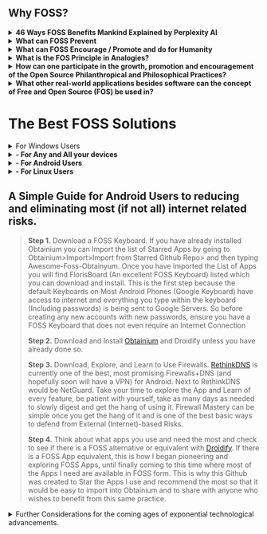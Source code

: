 ## Why FOSS?
<details><summary><b>
46 Ways FOSS Benefits Mankind Explained by Perplexity AI
</b></summary><ul>
<details><summary><b>
1. Transparency
</summary></b>
Open-source software provides absolute visibility of its code, fostering trust and stability for long-term projects
</details>
<details><summary><b>
2. Flexibility
</b></summary>
Users can adapt the software to their needs and make changes, enhancing its functionalities
</details>
<details><summary><b>
3. Community Collaboration
</b></summary>
The power of open-source communities allows for efficient team collaboration, leading to enhanced functionalities and security
</details>
<details><summary><b>
4. Attracting Talent
</summary></b>
Organizations using open-source software can attract better talent and provide opportunities for developers to learn and advance in their careers
</details>
<details><summary><b>
5. Cost-Efficiency
</b></summary>
Open-source software is often free or cheaper than proprietary software, saving on licensing, maintenance fees, and hardware costs
</details>  
<details><summary><b>
6. Potential for Maximum Agility
</b></summary>
Open-source software allows for multiple collaborators to solve problems such as bug fixes, security vulnerabilities, and continuous updates at the speed limited to the number of total programmers around the world as well as support by the community, promoting agility in businesses and development.
</details>
<details><summary><b>
7. Enhanced Security
</b></summary>
While not inherently more secure, open-source software's security is enhanced in a multifaceted approach.
<ul><details><summary><b>
Transparency and Code Inspection
</summary></b>
One of the fundamental ways FOSS enhances security is through   
transparency. The open nature of the code allows users to inspect it for vulnerabilities, ensuring that any security issues can be identified and addressed promptly
</details><details><summary><b>
Community Collaboration
</summary></b>
FOSS thrives on community collaboration, with developers worldwide contributing to the improvement and security of open-source projects. This collective effort results in a diverse set of eyes scrutinizing the code, leading to quicker identification and resolution of security vulnerabilities
</details><details><summary><b>
EU-FOSSA Initiative
</summary></b>
Initiatives like the EU-FOSSA project demonstrate a proactive approach to enhancing the security of critical open-source software used by European institutions. Through bug bounty programs, hackathons, and engagement with developer communities, the EU-FOSSA initiative aims to identify and fix major security vulnerabilities in widely used open-source software
</details><details><summary><b>
Bug Bounty Programs
</summary></b>
FOSS projects often implement bug bounty programs that financially reward ethical hackers for discovering and fixing bugs. This incentivizes security researchers to actively search for vulnerabilities in open-source software, leading to improved overall security
</details><details><summary><b>
Engagement with Developer Communities
</summary></b>
By engaging with developer communities, FOSS projects ensure that
security best practices are followed throughout the development process. This collaborative approach helps maintain high standards of security within open-source software ecosystems
</details><details><summary><b>
Security Through Transparency
</summary></b>
The "many eyes" theory of open source emphasizes that the more people scrutinize the code, the more likely it is to be secure. This transparency allows for continuous improvement and scrutiny by a broad community, enhancing the overall security posture of open-source software.
</details><details><summary><b>
Security Audits
</summary></b>
FOSS projects often undergo security audits conducted by independent experts or organizations specializing in cybersecurity. These audits help identify vulnerabilities, assess risks, and recommend security enhancements to ensure the software's integrity.
</details><details><summary><b>
Timely Security Updates
</summary></b>
The open-source community is known for its rapid response to security vulnerabilities. When a security issue is identified, developers work quickly to release patches and updates to address the vulnerability, minimizing the risk of exploitation.
</details><details><summary><b>
Secure Development Practices
</summary></b>
FOSS projects emphasize secure development practices, such as code reviews, threat modeling, and secure coding guidelines. By integrating security into the development lifecycle, open-source software can proactively address potential vulnerabilities.
</details><details><summary><b>
Encryption Standards
</summary></b>
Many FOSS projects implement strong encryption standards to protect data confidentiality and integrity. By leveraging robust encryption algorithms and protocols, open-source software enhances data security and privacy for users.
</details><details><summary><b>
Compliance with Security Standards
</summary></b>
Open-source software often adheres to industry security standards and best practices, ensuring that the software meets stringent security requirements. Compliance with standards enhances the overall security posture of FOSS projects.
</details><details><summary><b>
Security-focused Communities
</summary></b>
Some FOSS projects have dedicated security-focused communities or
working groups that focus specifically on identifying and security issues. These communities collaborate to enhance the security of the software through continuous monitoring and
improvement.
</details></ul>
</details><details><summary><b>
8. Economic Advantages
</summary></b>
Embracing open source leads to economic benefits like code reuse,   
sharing programming costs, quality employment opportunities, and value  
creation available to the public  
</details><details><summary><b>
9. Innovation
</summary></b>
Open-source software encourages innovation by allowing developers to   
build upon existing projects, leading to the creation of new and  
improved technologies.
</details><details><summary><b>
10. Education
</summary></b>  
FOSS provides a valuable resource for educational institutions, enabling students to study, modify, and contribute to real-world software projects, enhancing their skills and knowledge.
</details><details><summary><b>
11. Global Reach
</summary></b>
Open-source software transcends geographical boundaries, making technology accessible to a global audience and fostering digital inclusion.  
</details><details><summary><b>
12. Sustainability
</summary></b>
By promoting the reuse of code and collaborative development,   
open-source software contributes to environmental sustainability by  
reducing duplication of efforts and resources.  
</details><details><summary><b>
13. Interoperability
</summary></b>
Open-source software often adheres to open standards, promoting   
interoperability between different systems and software applications.  
</details><details><summary><b>
14. Empowerment
</summary></b>
FOSS empowers individuals and organizations by giving them control over
the software they use, fostering independence and self-reliance in  technology solutions.  
</details><details><summary><b>
15. Philanthropy
</summary></b>
Many open-source projects are driven by a spirit of giving back to the   
community, promoting a culture of sharing knowledge and resources for  
the greater good.  
</details><details><summary><b>
16. Cultural Preservation
</summary></b>
Open-source software can help preserve cultural heritage by providing
tools for digitization, archiving, and sharing of cultural artifacts and knowledge.  
</details><details><summary><b>
17. Customization
</summary></b>
Users can customize open-source software to suit their specific needs,leading to tailored solutions that can address unique requirements effectively.  
</details><details><summary><b>
18. Quality Assurance
</summary></b>
The collaborative nature of open-source development often results in
thorough testing and debugging, enhancing the overall quality and
reliability of the software.
</details><details><summary><b>
19. Longevity
</summary></b>
Open-source projects tend to have longer lifespans as they are not
dependent on the survival of a single company, ensuring continuity and
support for users.  
</details><details><summary><b>
20. Inclusivity
</summary></b>
Open-source software promotes inclusivity by allowing diverse
contributors from different backgrounds to participate in the
development process.  
</details><details><summary><b>
21. Ethical Considerations
</summary></b>
Using open-source software aligns with ethical principles of
transparency, freedom, and community-driven development, promoting 
ethical practices in technology.  
</details><details><summary><b>
22. Digital Rights
</summary></b>
FOSS respects users' digital rights by providing them with control over  
their data and software, fostering a culture of data privacy and  
security.  
</details><details><summary><b>
23. Skill Development
</summary></b>
Contributing to open-source projects offers valuable opportunities for   
developers to enhance their skills, collaborate with peers, and gain  
recognition in the industry.  
</details><details><summary><b>
24. Global Impact
</summary></b>
Open-source software has a global impact by democratizing access to   
technology, empowering individuals and organizations worldwide.  
</details><details><summary><b>
25. Community Support
</summary></b>
Open-source projects often have vibrant communities that offer support,  
guidance, and resources to users and developers, fostering a  
collaborative environment.  
</details><details><summary><b>
26. Interdisciplinary Collaboration
</summary></b>
Open-source software encourages collaboration across disciplines, 
bringing together experts from various fields to work on common
projects.
</details><details><summary><b>
27. Accessibility
</summary></b>
FOSS promotes accessibility by providing software solutions that can be
easily adapted for users with disabilities or specific accessibility
needs.
</details><details><summary><b>
28. Resource Sharing
</summary></b>
Open-source software encourages the sharing of resources, knowledge,
and best practices, leading to a more efficient use of technological
resources.
</details><details><summary><b>
29. Continuous Improvement
</summary></b>
The iterative nature of open-source development allows for continuous   
improvement and evolution of software products based on user feedback 
and contributions. 
</details><details><summary><b>
30. Empowerment of Small Businesses
</summary></b>
Small businesses can benefit from open-source software by accessing 
cost-effective solutions that are scalable and customizable to their  
needs.  
</details><details><summary><b>
31. Data Security
</summary></b>
Open-source software can enhance data security by allowing users to   
inspect the code for vulnerabilities and implement robust security  
measures.  
</details><details><summary><b>
32. Digital Sovereignty
</summary></b>
FOSS promotes digital sovereignty by reducing dependence on proprietary  
software vendors and ensuring autonomy in technological  
decision-making.  
</details><details><summary><b>
33. Innovation Acceleration
</summary></b>
Open-source software accelerates innovation by allowing developers to  
build upon existing solutions, reducing time-to-market for new  
technologies.  
</details><details><summary><b>
34. Global Collaboration
</summary></b>
Open-source projects facilitate global collaboration, enabling   
developers from different countries to work together on shared goals and 
initiatives. 
</details><details><summary><b>
35. Knowledge Sharing
</summary></b>
FOSS promotes knowledge sharing within the tech community, encouraging   
the exchange of ideas, best practices, and expertise among developers.  
</details><details><summary><b>
36. Reduced Vendor Lock-in
</summary></b>
Using open-source software reduces the risk of vendor lock-in, giving   
users the freedom to switch between providers and platforms without  
constraints.  
</details><details><summary><b>
37. Environmental Impact
</summary></b>
Open-source software can have a positive environmental impact by
promoting sustainable practices and reducing electronic waste through  
efficient resource utilization.  
</details><details><summary><b>
38. Empowerment of Nonprofits
</summary></b>
Nonprofit organizations benefit from open-source software by accessing
cost-effective tools that support their missions and operations effectively.  
</details><details><summary><b>
39. Cross-Platform Compatibility
</summary></b>
Many open-source solutions are designed to be cross-platform   
compatible, allowing users to run the software on different operating  
systems seamlessly.  
</details><details><summary><b>
40. Community Engagement
</summary></b>
Open-source projects foster community engagement, encouraging users to  
participate in discussions, provide feedback, and contribute to the  
development process.  
</details><details><summary><b>
41. Data Privacy
</summary></b>
FOSS prioritizes data privacy by offering transparent code that users   
can inspect for privacy vulnerabilities and ensuring secure handling of  
sensitive information.  
</details><details><summary><b>
42. Educational Resources
</summary></b>
Open-source software serves as valuable educational resources, allowing  
students and professionals to study real-world code and gain practical  
experience.  
</details><details><summary><b>
43. Innovation Ecosystem
</summary></b>
The open-source ecosystem fuels innovation by enabling the rapid
prototyping and sharing of ideas, leading to the creation of
cutting-edge technologies.
</details><details><summary><b>
44. Cultural Exchange
</summary></b>
Open-source projects facilitate cultural exchange by bringing together 
developers from diverse backgrounds to collaborate on shared projects
and initiatives.
</details><details><summary><b>
45. Disaster Recovery
</summary></b>
Organizations benefit from open-source software in disaster recovery   
scenarios, as the community support and accessibility of code can aid in 
quick recovery efforts while maintaining transparency of the movement of aid funds and resources to donators and contributors.  
</details><details><summary><b>
46. Digital Inclusion
</summary></b>
FOSS promotes digital inclusion by providing accessible and affordable   
software solutions that cater to a wide range of users, including  
underserved communities.
</details>
</details></details></ul><details><summary><b>
What can FOSS Prevent
</b></summary>
- Private Personal Data Password Leaks <br>
- Fraudulent / Deceptive App behaviour and Phising
</details><details><summary><b>
What can FOSS Encourage / Promote and do for Humanity
</b></summary>
- Unlimited Potential for Collaborative Improvement and Modification of Software and Ideas <br>
- Theoretically a single FOSS App can be Collaborated on by every single programmer in the world at the same time without limit. <br>
- Potential for the Most Rapid Growth and Expansion of Ideas and Software / Apps / Systems. <br> 
- Encourages and Promotes Provability <br>  
- Encourages and Promotes Maintaining Trustless Structures and Systems<br>
- Encourages and Promotes Transparent Infrastructures <br>
- Encourages and Promotes Philosophical Honesty and Transparency<br>
- Encourages and Promotes Providing Technology for the whole of humanity freely and indiscriminately without paywalls or obstacles<br>
- Encourages and Promotes the use of Transparent Technological Implementations<br>
- Encourages and Promotes Transparent Quality Assurance<br>
- Encourages and Promotes Transparent / Provable Security<br>
- Encourages and Promotes Transparent / Provable Permanence of Data<br>
<details><summary>
- Some examples:
</summary>
- Blockchains & Some Cryptocurrencies
- Storj - Decentralized Secure Cloud Storage
- Guaranteed Transparent Infrastructures
</details></details>
<details><summary><b>
What is the FOS Principle in Analogies?
</b></summary><details>
<summary>
The Analogy of Recipes on Youtube
</summary>
- Have you ever wanted to make a recipe and then found yourself searching YouTube to find the one that looks just right for you and then copied it and made the recipe at home? To help better explain what Free & Open Source Principles are, imagine that All Recipes that can be found on YouTube (unless an ingredient is being omitted) are basically Open Source. One is able to copy the "Code" (Recipe) and Make (Build) the Recipe (Code) at home simply by following the instructions and copying the Recipe (Code). Now let's say you decided to add your own extra ingredient to make the recipe taste better. Improving the Recipe is the same as Improving the Code. Because this Recipe is Publicly available on YouTube, it would not matter if people decided to copy this Recipe, make the product, and sell and redistribute the final product from the recipe. In fact we are already living in a world of Open Information, whether it is related to working out, finding diet plans, learning to grow food at home or learning gardening techniques, there are many videos on YouTube that one can use to learn just about anything. Basically it is all Open Knowledge.
</details><details><summary>
The Analogy of  The Two Buildings that Store all your Private Data
</summary>
- One building is made with a strong clear and transparent walls, floors, ceiling, and all of its components completely transparent, allowing
for the flow of light to shine through into every area and component of the building. This building symbolizes Free and Open Source Software (FOSS), where transparency is the architecture itself, enabling light to illuminate every aspect of  the software and all the operations within it. In this building, the openness and visibility act as a beacon, ensuring that there are no hidden areas where unauthorized activities could occur at least not without being fully visible and noticeable.   
When this Building offers to store your data safely you can verify their actions simply by seeing through all the transparent architecture where you data flows in and out of. Being able to see through the entire building the need for trust and blind faith are eliminated completely.  
- Now, envision another building with very thick, concrete walls that block out any light, and where any access is strictly prohibited. This building represents  
closed-source, proprietary software where the absence of light due to the thick concrete walls creates an environment of obscurity. In this building where no one is allowed, hidden backdoors, underground passages and covert pathways could exist without being revealed to anyone. Even though you may not see anyone else entering this building, underground operations can be taking place, posing a threat to data privacy and security. Data may be leaked without detection, and security vulnerabilities would only be visible to a very select few if any at all, who are granted access.   
When this Building offers to store you private  data safely, you are left with only blind faith to trust that they are being honest and careful in handling your private data.  
- By contrasting the two different types of buildings we can see the analogy of how everyday we make the decision to use technology and hand over our data to Software and Operating Systems that will operate on either Transparency and Clarity, or Obscurity and Uncertainty.
- To put more simply, we will come to many decision-making points in our lives where we will choose to either
- A. Pay for Darkness, Blind Faith, Obscurity, and Uncertainty that comes inherently with Closed Source/Proprietary Software/Systems.
- B. Embrace Open Source Software/Systems, choosing Freedom, Light, Transparency and Clarity which is typically also Free of Cost.
- This is important to realize because many times, not only do we enable reckless and careless access to our data, but in fact many people are in essence paying to have their data stolen. This is exemplified by people who pay a large sum of money to purchase iOS devices which are the most closed of all closed-source devices and operating systems to say the least without mentioning the limiting and technologically suppressing anti-features (such as not being able to insert SD Cards or Transfer Files to any Computer in a simple manner). 
There were many people who were aware of the backdoors built-in to iOS devices many years before it made the news and was brought to light. Many people fell victim to private data leaks due to this.   
The entire concept represented by all of the workings of the Apple have failed the test of time and continue to fail to this day.
</details>
</details><details><summary><b>
How can one participate in the growth, promotion and encouragement of the Open Source Philanthropical and Philosophical Practices?
</b></summary>
- If one wishes to participate in the growth, promotion and encouragement of the Open Source Philosophies and Practices, one should build upon what has been built with Open Source, such as choosing to switch to FOSS Operating Systems such as Linux, Gnu, Android, etc. while avoiding Windows, iOS, Mac, which are closed-source Operating Systems.
- An excellent way to promote this practice is to liberate friends and family from using the default YouTube app on Android by encouraging them to try NewPipe where they can download Audio, Video, Subtitles, and allow Videos to Play their Audio in the Background. NewPipe can also be used to access and Soundcloud and Download Audio Files
- Whether one is stuck with a Closed-Source Operating System or whether they choose to Adhere to Open Source Systems, the next step in improving the protection of data and avoiding phising, malware, hacking, is to learn to use Firewalls and Network Monitoring Tools, since these will give a clear insight on all internet traffic that may occur on their devices.
</details><details><summary><b>
What other real-world applications besides software can the concept of Free and Open Source (FOS) be used in?
</b></summary><details><summary>
- FOS Local Businesses
</summary>
- An example of a FOS Business would be a Transparent Car Repair Shop where the entire process of a car repair is recorded on a camera and this data is open and shared with the client to ensure quality of work, quality of components, proper labor, and to prevent deceptive and abusive behavior that could result in having to bring the car back to the Car Repair Shop.<br>
- Another example of a FOS Business could be a Local Organic Farm that has open access to 24/7 Surveillance of the crops and a brief recording of the sewing/harvesting process in a way that can guarantee with proof to its clients that no GMO or Pesticides were used and in other words 100% Provably Organic.<br>
- Another example can be a Local Animal Farm with open access to 24/7 Surveillance that can prove no Animals were mistreated and that the farm is cruelty free.
</details><details><summary>
- FOS Government
</summary>
- An example of FOS Governance would be with the use of Smart Contracts and Smart Escrows, we could have instead of candidates making promises which are often broken, candidates who deposit a very large sum of money to invest into a project that will be ongoing within a given deadline while also promising to maintain and administrate this project until the end of the deadline. Now we will put in the context of what a contract would look like to further this example:<br>
- The Candidate deposits 10M local currency. Assuming a population of 10M, each citizen would only deposit their Share, in other words 1 Local Currency. This means that the citizens have almost nothing to lose while the Candidate is putting their money where their mouth is, and in the scenario that the candidate does not fulfil their duties, the contract could be configured in any way but for this example we will say the candidates 10M gets distributed among the citizens if the candidate does not comply with their duties within the proposed deadline.
Now we can imagine an entire government running itself almost entirely, and people simply bringing forth actions with the money of the people<br>
- With many candidates invested in projects, having built a suitable reputation, the people would have an easier time trusting candidates by checking the "curriculum" of each candidate and analyzing to decide whether they are suitable to be leaders of the local areas or the presidency they are trying to achieve. This means that mostly everything would be simply action first and money is used a security deposits to hold those actions accountable.
</details><details><summary>
- FOS Currency (Crypto)
</summary>
- Bitcoin and all Cryptocurrency Derivatives are the most obvious examples of a FOS Currency. It is Open Source and all existing crypto-currencies have been built using Bitcoin's Code.
</details><details><summary>
- Other FOS Concepts
</summary><ul>
Open Source Ecology<br>
Open Source Spirituality <br>
Open Source<br>
</ul></details></details><summary><b>

# The Best FOSS Solutions
</b></summary>
<details><summary>
For Windows Users
</summary>

There are two powerful Open Source Firewalls which if combined together can provide excellent safety measures against most threats that depend on internet connections. Namely, these are <b>Portmaster</b> and <b>Simplewall</b>

- **Portmaster** will grant further insight and control over what internet connections each app is making. By implementing DNS, Portmaster can selectively block certain domains (websites/url) for each app individually. This means you could have for eg. Firefox where you might block Big Data (by using the built-in block list in the filters section) and then you could have Waterfox where you allow everything. In this way you can use Firefox to do Banking safely and securely without allowing unnecessary connections where data could be leaked while using Waterfox for ordinary browsing.

- **Simplewall** can block most unnecessary network connections that are enabled by default in windows, but even better, Simple Wall allows one to give individual apps internet access using a timer, allowing one to allow an app only the amount of time needed to perform an action (for eg. an update). This is also excellent to audit apps and ensure one does not accidentally block an app that is crucial while finding out if the app in question ever needed internet access at all (Surprisingly many Windows/Microsoft apps do not need internet, it is fair enough to ensure no data is leaked by blocking most of them)
</details><details><summary><b>
- For Any and All your devices
</b></summary>
it is worth researching (Just ask AI) how to use Pi-Holes and set one up at home. The Pi-Hole can provide basic-to-advanced level protection for all your devices by using DNS. You may also want to look into FOSS Routers such as:<br>
* LibreRouter<br>
* pfSense<br>
* TurrisOmnia<br>
* OpenWrt<br>
</details><details><summary><b>
- For Android Users
</b></summary>
- Making use of both Droidify combined with Obtainium makes for an excellent way of finding and downloading Apps. Currently Droidify can explore the entire F-Droid Repository, while Obtainium is manual and can be used to get Apps directly from Github if available<br>
- Droidify is a client for the F-Droid Repository (A repository tasked with hosting only FOSS Android Apps, which also checks to ensure the apps require only the permissions that are being claimed and to ensure the integrity vs Anti-Features that may be built in). To do this sort of certification process, F-Droid scans the APK Source code, then adds its own signature to the APK to sort of "verify" or "certify" that there are no Anti-Features that would go by unnoticed, while listing any Anti Features that may be found in the code.<br>
- Obtainium is an App designed to fetch and install FOSS Apps directly from Github if available.<br>
- With both of these Apps installed, one can use Droidify to find out if there are any Anti Features in the desired app. If one chooses the app is suitable and contains no anti-features, they may copy the GitHub Link provided in the App description, then paste that link into Obtanium if they prefer to fetch the pure APK (Without the F-Droid Signature)<br>
- For further Auditing of Apps, one can also make use of Aurora Store and App Manager (Can be found on F-Droid/Droidify). Both of these apps can provide a description of any trackers that may be found within apps. This helps to bring consciousness to how Apps use the internet and trackers which is where data often is leaked through.
</details><details><summary><b>
- For Linux Users
</b></summary>
	You are the Solution xD . Thank You. Keep Being Awesome and promote the use of Linux.
</details></details>

## A Simple Guide for Android Users to reducing and eliminating most (if not all) internet related risks.
>**Step 1.** Download a FOSS Keyboard.
If you have already installed Obtainium you can Import the
list of Starred Apps by going to Obtainium>Import>Import 
from Starred Github Repo> and then typing Awesome-Foss-Obtainyum. Once you have Imported the List of Apps you will find FlorisBoard (An excellent FOSS Keyboard) listed which you can download and install. This is the first step because the default Keyboards on Most Android Phones (Google Keyboard) have access to internet and everything you type within the keyboard (Including passwords) is being sent to Google Servers. So before creating any new accounts with new passwords, ensure you have a FOSS Keyboard that does not even require an Internet Connection 
>
>**Step 2.** Download and Install [Obtainium](https://f-droid.org/en/packages/dev.imranr.obtainium.fdroid/) and Droidify unless you have already done so.
>
>**Step 3.** Download, Explore, and Learn to Use Firewalls. [RethinkDNS](https://f-droid.org/en/packages/com.celzero.bravedns/) is currently one of the best, most promising Firewalls+DNS (and hopefully soon will have a VPN) for Android. Next to RethinkDNS would be NetGuard.
Take your time to explore the App and Learn of every feature, be patient with yourself, take as many days as needed to slowly digest and get the hang of using it. Firewall Mastery can be simple once you get the hang of it and is one of the best basic ways to defend from External (Internet)-based Risks.
>
>**Step 4.** Think about what apps you use and need the most and check to see if there is a FOSS alternative or equivalent with [Droidify](https://f-droid.org/en/packages/com.looker.droidify/). 
If there is a FOSS App equivalent, this is how I began pioneering and exploring FOSS Apps, until finally coming to this time where most of the Apps I need are available in FOSS form. This is why this Github was created to Star the Apps I use and recommend the most so that it would be easy to import into Obtainium and to share with anyone who wishes to benefit from this same practice.

<details><summary>
Further Considerations for the coming ages of exponential technological advancements.
</summary><details><summary>
To Solve Corruption in Politics and Fraudulent Deception within Governments or Institutionalized Systems
</summary>

- Open Source, Smart Contract, Double Deposit and Escrow Systems that make use of Crypto tech. In other words Open Source Governance.
</details><details><summary>
To prepare for Smarter Hacking that makes use of AI and Quantum Computing:
</summary>

- Start using PGP and Digital Signatures
- Practice basic cryptology to enhance your ability to create and memorize very long passwords. Exhaust every resource on YouTube related to this if you must
- Make use of password scramblers which make it easier for you to memorize shorter passwords by adding complexity and entropy based on your short password.
- Make use of password databases such as Keepass which you should ideally protect by using at least one keyfile or multiple keyfiles and a strong master password.

- Note:
If a Keyfile is modified it will change values crucial to functioning as a Keyfile and you can be locked out of your database if this happens. Use Keyfiles that will not be modified and keep a back up copy of the _Original_ Keyfile ensuring to maintain its integrity
</details><details><summary>
To prepare for AI and other technology that can create deceptive, misleading information about you and or your loved ones</summary>

- Avoid using (closed-source) Apps that can and likely (if not already do) sell your data and that probably have built-in backdoors
- Adhere to only encrypted means of communication such as using e-mail with PGP and encrypting all mail by default
- Adhering to using only FOSS Apps as much as possible while becoming a Master in Firewalls is the best way to prevent personal private data being leaked
<details><summary><b>
Related Links
</b></summary><ul>

[Free software, free society: Richard Stallman at TEDxGeneva 2014](https://www.youtube.com/watch?v=Ag1AKIl_2GM)  
[Pine64 Phones](https://pine64.com/product-category/smartphones/)  
[Pine64 Laptops](https://pine64.com/product-category/laptops/)   
[PyraBox](https://pyra-handheld.com/boards/pages/pyra/)

</details>
